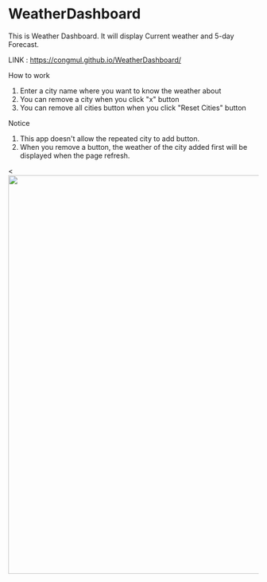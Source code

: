 # WeatherDashboard

This is Weather Dashboard. It will display Current weather and 5-day Forecast.

LINK : https://congmul.github.io/WeatherDashboard/

How to work

1. Enter a city name where you want to know the weather about
2. You can remove a city when you click "x" button
3. You can remove all cities button when you click "Reset Cities" button


Notice

1. This app doesn't allow the repeated city to add button.
2. When you remove a button, the weather of the city added first will be displayed when the page refresh.

<<img src = "./assets/WeatherDashboard.gif" width = "800">